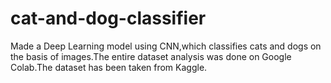 # cat-and-dog-classifier
Made a Deep Learning model using CNN,which classifies cats and dogs on the basis of images.The entire dataset analysis was done on Google Colab.The dataset has been taken from Kaggle.

